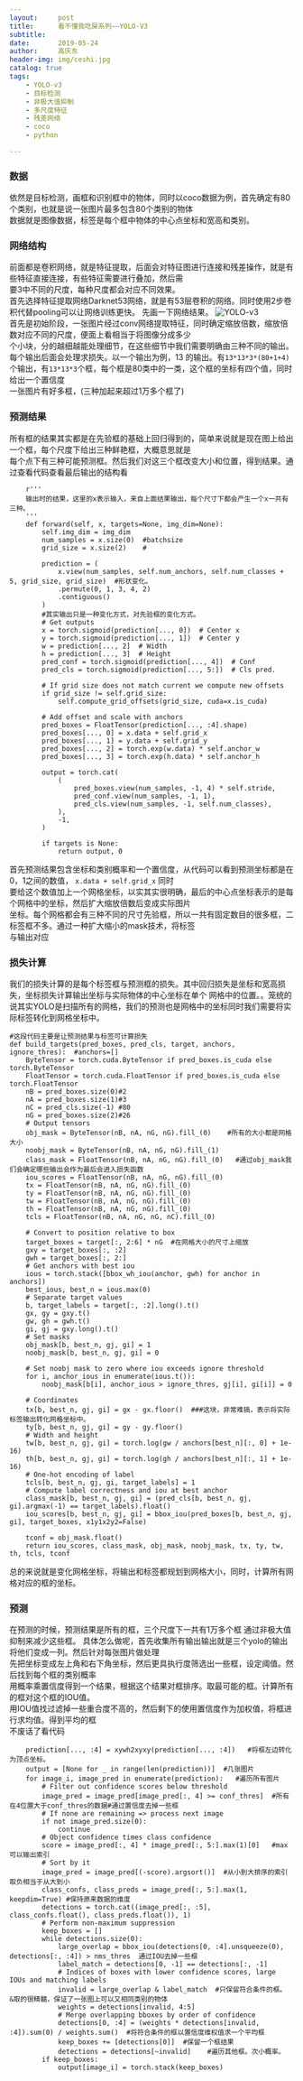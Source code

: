 ```yaml
---
layout:     post
title:      看不懂我吃屎系列——YOLO-V3
subtitle:   
date:       2019-05-24
author:     高庆东
header-img: img/ceshi.jpg
catalog: true
tags:
    - YOLO-v3
    - 目标检测
    - 非极大值抑制
    - 多尺度特征
    - 残差网络
    - coco
    - python

---
```


### 数据
依然是目标检测，画框和识别框中的物体，同时以coco数据为例，首先确定有80个类别，也就是说一张图片最多包含80个类别的物体   
数据就是图像数据，标签是每个框中物体的中心点坐标和宽高和类别。  

### 网络结构
前面都是卷积网络，就是特征提取，后面会对特征图进行连接和残差操作，就是有些特征直接连接，有些特征需要进行叠加，然后需  
要3中不同的尺度，每种尺度都会对应不同效果。  
首先选择特征提取网络Darknet53网络，就是有53层卷积的网络。同时使用2步卷积代替pooling可以让网络训练更快。
先画一下网络结果。
![YOLO-v3](/img/YOLO-V3.png)   
首先是初始阶段，一张图片经过conv网络提取特征，同时确定缩放倍数，缩放倍数对应不同的尺度，便面上看相当于将图像分成多少  
个小块，分的越细越能处理细节，在这些细节中我们需要明确由三种不同的输出。每个输出后面会处理求损失。以一个输出为例，13
的输出。有`13*13*3*(80+1+4)`个输出，有`13*13*3`个框，每个框是80类中的一类，这个框的坐标有四个值，同时给出一个置信度  
一张图片有好多框，(三种加起来超过1万多个框了)  
### 预测结果
所有框的结果其实都是在先验框的基础上回归得到的，简单来说就是现在图上给出一个框，每个尺度下给出三种鲜艳框，大概意思就是  
每个点下有三种可能预测框。然后我们对这三个框改变大小和位置，得到结果。通过查看代码查看最后输出的结构看  
```
    r'''
    输出时的结果，这里的x表示输入，来自上面结果输出，每个尺寸下都会产生一个x一共有三种。
    '''
    def forward(self, x, targets=None, img_dim=None):
        self.img_dim = img_dim
        num_samples = x.size(0)  #batchsize
        grid_size = x.size(2)    #
            
        prediction = (
            x.view(num_samples, self.num_anchors, self.num_classes + 5, grid_size, grid_size)  #形状变化。
            .permute(0, 1, 3, 4, 2)
            .contiguous()
        )
        #其实输出只是一种变化方式，对先验框的变化方式。
        # Get outputs  
        x = torch.sigmoid(prediction[..., 0])  # Center x
        y = torch.sigmoid(prediction[..., 1])  # Center y
        w = prediction[..., 2]  # Width
        h = prediction[..., 3]  # Height
        pred_conf = torch.sigmoid(prediction[..., 4])  # Conf
        pred_cls = torch.sigmoid(prediction[..., 5:])  # Cls pred.

        # If grid size does not match current we compute new offsets
        if grid_size != self.grid_size:
            self.compute_grid_offsets(grid_size, cuda=x.is_cuda)

        # Add offset and scale with anchors
        pred_boxes = FloatTensor(prediction[..., :4].shape)
        pred_boxes[..., 0] = x.data + self.grid_x
        pred_boxes[..., 1] = y.data + self.grid_y
        pred_boxes[..., 2] = torch.exp(w.data) * self.anchor_w
        pred_boxes[..., 3] = torch.exp(h.data) * self.anchor_h

        output = torch.cat(
            (
                pred_boxes.view(num_samples, -1, 4) * self.stride,
                pred_conf.view(num_samples, -1, 1),
                pred_cls.view(num_samples, -1, self.num_classes),
            ),
            -1,
        )

        if targets is None:
            return output, 0
```
首先预测结果包含坐标和类别概率和一个置信度，从代码可以看到预测坐标都是在0，1之间的数值， `x.data + self.grid_x` 同时  
要给这个数值加上一个网格坐标，以实其实很明确，最后的中心点坐标表示的是每个网格中的坐标，然后扩大缩放倍数后变成实际图片  
坐标。每个网格都会有三种不同的尺寸先验框，所以一共有固定数目的很多框，二标签框不多。通过一种扩大缩小的mask技术，将标签  
与输出对应  
### 损失计算
我们的损失计算的是每个标签框与预测框的损失。其中回归损失是坐标和宽高损失，坐标损失计算输出坐标与实际物体的中心坐标在单个
网格中的位置。。笼统的说其实YOLO是扫描所有的网格，我们的预测也是网格中的坐标同时我们需要将实际标签转化到网格坐标中。 

```
#这段代码主要是让预测结果与标签可计算损失
def build_targets(pred_boxes, pred_cls, target, anchors, ignore_thres):  #anchors=[]
    ByteTensor = torch.cuda.ByteTensor if pred_boxes.is_cuda else torch.ByteTensor
    FloatTensor = torch.cuda.FloatTensor if pred_boxes.is_cuda else torch.FloatTensor
    nB = pred_boxes.size(0)#2   
    nA = pred_boxes.size(1)#3
    nC = pred_cls.size(-1) #80
    nG = pred_boxes.size(2)#26
    # Output tensors
    obj_mask = ByteTensor(nB, nA, nG, nG).fill_(0)    #所有的大小都是网格大小
    noobj_mask = ByteTensor(nB, nA, nG, nG).fill_(1)
    class_mask = FloatTensor(nB, nA, nG, nG).fill_(0)   #通过obj_mask我们会确定哪些输出会作为最后会进入损失函数
    iou_scores = FloatTensor(nB, nA, nG, nG).fill_(0)
    tx = FloatTensor(nB, nA, nG, nG).fill_(0)
    ty = FloatTensor(nB, nA, nG, nG).fill_(0)
    tw = FloatTensor(nB, nA, nG, nG).fill_(0)
    th = FloatTensor(nB, nA, nG, nG).fill_(0)
    tcls = FloatTensor(nB, nA, nG, nG, nC).fill_(0)

    # Convert to position relative to box
    target_boxes = target[:, 2:6] * nG  #在网格大小的尺寸上缩放
    gxy = target_boxes[:, :2]
    gwh = target_boxes[:, 2:]
    # Get anchors with best iou
    ious = torch.stack([bbox_wh_iou(anchor, gwh) for anchor in anchors])
    best_ious, best_n = ious.max(0)
    # Separate target values
    b, target_labels = target[:, :2].long().t()
    gx, gy = gxy.t()
    gw, gh = gwh.t()
    gi, gj = gxy.long().t()
    # Set masks
    obj_mask[b, best_n, gj, gi] = 1
    noobj_mask[b, best_n, gj, gi] = 0

    # Set noobj mask to zero where iou exceeds ignore threshold
    for i, anchor_ious in enumerate(ious.t()):
        noobj_mask[b[i], anchor_ious > ignore_thres, gj[i], gi[i]] = 0

    # Coordinates
    tx[b, best_n, gj, gi] = gx - gx.floor()  ###这块，非常难搞，表示将实际标签输出转化网格坐标中。
    ty[b, best_n, gj, gi] = gy - gy.floor()
    # Width and height
    tw[b, best_n, gj, gi] = torch.log(gw / anchors[best_n][:, 0] + 1e-16)
    th[b, best_n, gj, gi] = torch.log(gh / anchors[best_n][:, 1] + 1e-16)
    # One-hot encoding of label
    tcls[b, best_n, gj, gi, target_labels] = 1
    # Compute label correctness and iou at best anchor
    class_mask[b, best_n, gj, gi] = (pred_cls[b, best_n, gj, gi].argmax(-1) == target_labels).float()
    iou_scores[b, best_n, gj, gi] = bbox_iou(pred_boxes[b, best_n, gj, gi], target_boxes, x1y1x2y2=False)

    tconf = obj_mask.float()
    return iou_scores, class_mask, obj_mask, noobj_mask, tx, ty, tw, th, tcls, tconf

```
总的来说就是变化网格坐标，将输出和标签都规划到网格大小，同时，计算所有网格对应的框的坐标。

### 预测
在预测的时候，预测结果是所有的框，三个尺度下一共有1万多个框 通过非极大值抑制来减少这些框。
具体怎么做呢，首先收集所有输出输出就是三个yolo的输出将他们变成一列。然后针对每张图片做处理  
先把坐标变成左上角和右下角坐标，然后更具执行度筛选出一些框，设定阈值。然后找到每个框的类别概率  
用概率乘置信度得到一个结果，根据这个结果对框排序。取最可能的框。计算所有的框对这个框的IOU值。  
用IOU值找过滤掉一些重合度不高的，然后剩下的使用置信度作为加权值，将框进行求均值。得到平均的框  
不废话了看代码  
```
    prediction[..., :4] = xywh2xyxy(prediction[..., :4])   #将框左边转化为顶点坐标。
    output = [None for _ in range(len(prediction))]  #几张图片
    for image_i, image_pred in enumerate(prediction):   #遍历所有图片
        # Filter out confidence scores below threshold
        image_pred = image_pred[image_pred[:, 4] >= conf_thres]  #所有在4位置大于conf_thres的数据#通过置信度去掉一些框
        # If none are remaining => process next image    
        if not image_pred.size(0):
            continue
        # Object confidence times class confidence
        score = image_pred[:, 4] * image_pred[:, 5:].max(1)[0]   #max可以输出索引
        # Sort by it
        image_pred = image_pred[(-score).argsort()]  #从小到大排序的索引 取负相当于从大到小
        class_confs, class_preds = image_pred[:, 5:].max(1, keepdim=True) #保持原来数据的维度
        detections = torch.cat((image_pred[:, :5], class_confs.float(), class_preds.float()), 1)
        # Perform non-maximum suppression
        keep_boxes = []
        while detections.size(0):   
            large_overlap = bbox_iou(detections[0, :4].unsqueeze(0), detections[:, :4]) > nms_thres  通过IOU去掉一些框
            label_match = detections[0, -1] == detections[:, -1]
            # Indices of boxes with lower confidence scores, large IOUs and matching labels
            invalid = large_overlap & label_match  #只保留符合条件的框。 &取的很精髓，保证了一张图上可以又相同类别的物体
            weights = detections[invalid, 4:5]
            # Merge overlapping bboxes by order of confidence
            detections[0, :4] = (weights * detections[invalid, :4]).sum(0) / weights.sum()  #将符合条件的框以置信度维权值求一个平均框
            keep_boxes += [detections[0]]  #保留一个框结果
            detections = detections[~invalid]    #遍历其他框。次小概率。 
        if keep_boxes:
            output[image_i] = torch.stack(keep_boxes)

```

